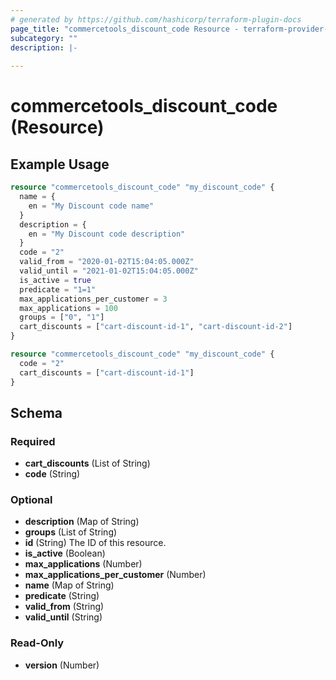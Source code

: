 ```yaml
---
# generated by https://github.com/hashicorp/terraform-plugin-docs
page_title: "commercetools_discount_code Resource - terraform-provider-commercetools"
subcategory: ""
description: |-
  
---
```


# commercetools_discount_code (Resource)



## Example Usage

```terraform
resource "commercetools_discount_code" "my_discount_code" {
  name = {
    en = "My Discount code name"
  }
  description = {
    en = "My Discount code description"
  }
  code = "2"
  valid_from = "2020-01-02T15:04:05.000Z"
  valid_until = "2021-01-02T15:04:05.000Z"
  is_active = true
  predicate = "1=1"
  max_applications_per_customer = 3
  max_applications = 100
  groups = ["0", "1"]
  cart_discounts = ["cart-discount-id-1", "cart-discount-id-2"]
}

resource "commercetools_discount_code" "my_discount_code" {
  code = "2"
  cart_discounts = ["cart-discount-id-1"]
}
```

<!-- schema generated by tfplugindocs -->
## Schema

### Required

- **cart_discounts** (List of String)
- **code** (String)

### Optional

- **description** (Map of String)
- **groups** (List of String)
- **id** (String) The ID of this resource.
- **is_active** (Boolean)
- **max_applications** (Number)
- **max_applications_per_customer** (Number)
- **name** (Map of String)
- **predicate** (String)
- **valid_from** (String)
- **valid_until** (String)

### Read-Only

- **version** (Number)


